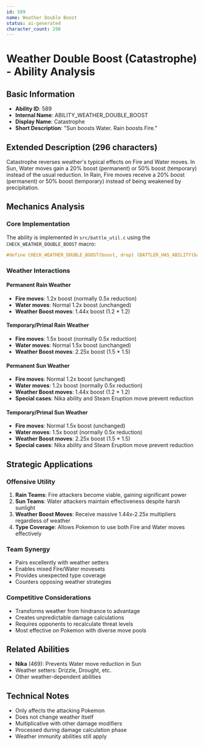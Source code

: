 ```yaml
---
id: 589
name: Weather Double Boost
status: ai-generated
character_count: 298
---
```


# Weather Double Boost (Catastrophe) - Ability Analysis

## Basic Information
- **Ability ID**: 589
- **Internal Name**: ABILITY_WEATHER_DOUBLE_BOOST
- **Display Name**: Catastrophe
- **Short Description**: "Sun boosts Water. Rain boosts Fire."

## Extended Description (296 characters)
Catastrophe reverses weather's typical effects on Fire and Water moves. In Sun, Water moves gain a 20% boost (permanent) or 50% boost (temporary) instead of the usual reduction. In Rain, Fire moves receive a 20% boost (permanent) or 50% boost (temporary) instead of being weakened by precipitation.

## Mechanics Analysis

### Core Implementation
The ability is implemented in `src/battle_util.c` using the `CHECK_WEATHER_DOUBLE_BOOST` macro:
```c
#define CHECK_WEATHER_DOUBLE_BOOST(boost, drop) (BATTLER_HAS_ABILITY(battlerAtk, ABILITY_WEATHER_DOUBLE_BOOST) ? UQ_4_12(boost) : UQ_4_12(drop))
```

### Weather Interactions

#### Permanent Rain Weather
- **Fire moves**: 1.2x boost (normally 0.5x reduction)
- **Water moves**: Normal 1.2x boost (unchanged)
- **Weather Boost moves**: 1.44x boost (1.2 * 1.2)

#### Temporary/Primal Rain Weather  
- **Fire moves**: 1.5x boost (normally 0.5x reduction)
- **Water moves**: Normal 1.5x boost (unchanged)
- **Weather Boost moves**: 2.25x boost (1.5 * 1.5)

#### Permanent Sun Weather
- **Fire moves**: Normal 1.2x boost (unchanged)
- **Water moves**: 1.2x boost (normally 0.5x reduction)
- **Weather Boost moves**: 1.44x boost (1.2 * 1.2)
- **Special cases**: Nika ability and Steam Eruption move prevent reduction

#### Temporary/Primal Sun Weather
- **Fire moves**: Normal 1.5x boost (unchanged)
- **Water moves**: 1.5x boost (normally 0.5x reduction)
- **Weather Boost moves**: 2.25x boost (1.5 * 1.5)
- **Special cases**: Nika ability and Steam Eruption move prevent reduction

## Strategic Applications

### Offensive Utility
1. **Rain Teams**: Fire attackers become viable, gaining significant power
2. **Sun Teams**: Water attackers maintain effectiveness despite harsh sunlight
3. **Weather Boost Moves**: Receive massive 1.44x-2.25x multipliers regardless of weather
4. **Type Coverage**: Allows Pokemon to use both Fire and Water moves effectively

### Team Synergy
- Pairs excellently with weather setters
- Enables mixed Fire/Water movesets
- Provides unexpected type coverage
- Counters opposing weather strategies

### Competitive Considerations
- Transforms weather from hindrance to advantage
- Creates unpredictable damage calculations
- Requires opponents to recalculate threat levels
- Most effective on Pokemon with diverse move pools

## Related Abilities
- **Nika** (469): Prevents Water move reduction in Sun
- Weather setters: Drizzle, Drought, etc.
- Other weather-dependent abilities

## Technical Notes
- Only affects the attacking Pokemon
- Does not change weather itself
- Multiplicative with other damage modifiers
- Processed during damage calculation phase
- Weather immunity abilities still apply